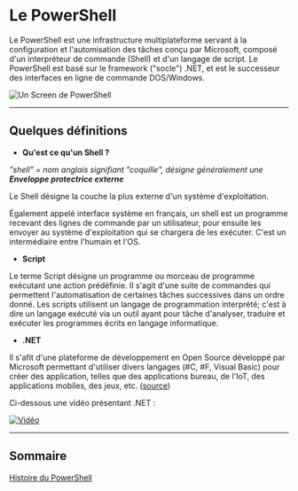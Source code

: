 # Le PowerShell

Le PowerShell est une infrastructure multiplateforme servant à la configuration et l'automisation des tâches conçu par Microsoft, composé d'un interpréteur de commande (Shell) et d'un langage de script. Le PowerShell est basé sur le framework ("socle") .NET, et est le successeur des interfaces en ligne de commande DOS/Windows.

![Un Screen de PowerShell](https://user-images.githubusercontent.com/73824294/102160741-4c34ca80-3e86-11eb-980b-49e765ca922d.png)

---------------------------------------------------------------------------

## Quelques définitions

* **Qu'est ce qu'un Shell ?**

*"shell" = nom anglais signifiant "coquille", désigne généralement une **Enveloppe protectrice externe***

Le Shell désigne la couche la plus externe d'un système d'exploitation. 

Également appelé interface système en français, un shell est un programme recevant des lignes de commande par un utilisateur, pour ensuite les envoyer au système d'exploitation qui se chargera de les exécuter. C'est un intermédiaire entre l'humain et l'OS.

* **Script**

Le terme Script désigne un programme ou morceau de programme exécutant une action prédéfinie. Il s'agit d'une suite de commandes qui permettent l'automatisation de certaines tâches successives dans un ordre donné. Les scripts utilisent un langage de programmation interprété; c'est à dire un langage exécuté via un outil ayant pour tâche d'analyser, traduire et exécuter les programmes écrits en langage informatique.

* **.NET**

Il s'afit d'une plateforme de développement en Open Source développé par Microsoft permettant d'utiliser divers langages (#C, #F, Visual Basic) pour créer des application, telles que des applications bureau, de l'IoT, des applications mobiles, des jeux, etc. ([source](https://docs.microsoft.com/en-us/dotnet/core/introduction))

Ci-dessous une vidéo présentant .NET :

[![Vidéo](https://user-images.githubusercontent.com/73824294/102161730-21e40c80-3e88-11eb-9217-f35eece9b3ef.PNG)](https://www.youtube.com/watch?v=eIHKZfgddLM&ab_channel=dotNET)

------------------------------------------------------------------------------

## Sommaire

[Histoire du PowerShell](https://github.com/aletrou/Cours-Linux/blob/main/histoire.md)

